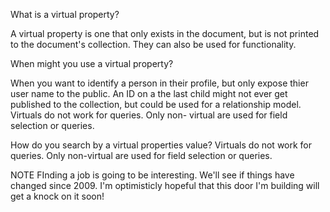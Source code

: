 What is a virtual property?

A virtual property is one that only exists in the document, but is not printed to the document's collection. They can also be used for functionality. 

When might you use a virtual property?

When you want to identify a person in their profile, but only expose thier user name to the public. An ID on a the last child might 
not ever get published to the collection, but could be used for a relationship model. Virtuals do not work for queries. Only non-
virtual are used for field selection or queries.



How do you search by a virtual properties value?
Virtuals do not work for queries. Only non-virtual are used for field selection or queries.



NOTE FInding a job is going to be interesting. We'll see if things have changed since 2009. I'm optimisticly hopeful that this door
I'm building will get a knock on it soon!